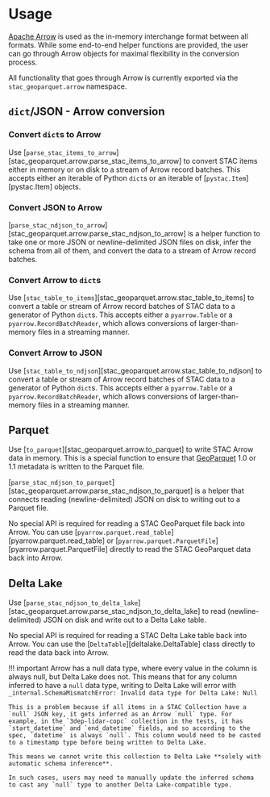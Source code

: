 # Usage

[Apache Arrow](https://arrow.apache.org/) is used as the in-memory interchange format between all formats. While some end-to-end helper functions are provided, the user can go through Arrow objects for maximal flexibility in the conversion process.

All functionality that goes through Arrow is currently exported via the `stac_geoparquet.arrow` namespace.

## `dict`/JSON - Arrow conversion

### Convert `dict`s to Arrow

Use [`parse_stac_items_to_arrow`][stac_geoparquet.arrow.parse_stac_items_to_arrow] to convert STAC items either in memory or on disk to a stream of Arrow record batches. This accepts either an iterable of Python `dict`s or an iterable of [`pystac.Item`][pystac.Item] objects.

### Convert JSON to Arrow

[`parse_stac_ndjson_to_arrow`][stac_geoparquet.arrow.parse_stac_ndjson_to_arrow] is a helper function to take one or more JSON or newline-delimited JSON files on disk, infer the schema from all of them, and convert the data to a stream of Arrow record batches.

### Convert Arrow to `dict`s

Use [`stac_table_to_items`][stac_geoparquet.arrow.stac_table_to_items] to convert a table or stream of Arrow record batches of STAC data to a generator of Python `dict`s. This accepts either a `pyarrow.Table` or a `pyarrow.RecordBatchReader`, which allows conversions of larger-than-memory files in a streaming manner.

### Convert Arrow to JSON

Use [`stac_table_to_ndjson`][stac_geoparquet.arrow.stac_table_to_ndjson] to convert a table or stream of Arrow record batches of STAC data to a generator of Python `dict`s. This accepts either a `pyarrow.Table` or a `pyarrow.RecordBatchReader`, which allows conversions of larger-than-memory files in a streaming manner.

## Parquet

Use [`to_parquet`][stac_geoparquet.arrow.to_parquet] to write STAC Arrow data in memory. This is a special function to ensure that [GeoParquet](https://geoparquet.org/) 1.0 or 1.1 metadata is written to the Parquet file.

[`parse_stac_ndjson_to_parquet`][stac_geoparquet.arrow.parse_stac_ndjson_to_parquet] is a helper that connects reading (newline-delimited) JSON on disk to writing out to a Parquet file.

No special API is required for reading a STAC GeoParquet file back into Arrow. You can use [`pyarrow.parquet.read_table`][pyarrow.parquet.read_table] or [`pyarrow.parquet.ParquetFile`][pyarrow.parquet.ParquetFile] directly to read the STAC GeoParquet data back into Arrow.

## Delta Lake


Use [`parse_stac_ndjson_to_delta_lake`][stac_geoparquet.arrow.parse_stac_ndjson_to_delta_lake] to read (newline-delimited) JSON on disk and write out to a Delta Lake table.

No special API is required for reading a STAC Delta Lake table back into Arrow. You can use the [`DeltaTable`][deltalake.DeltaTable] class directly to read the data back into Arrow.

!!! important
    Arrow has a null data type, where every value in the column is always null, but Delta Lake does not. This means that for any column inferred to have a `null` data type, writing to Delta Lake will error with
    ```
    _internal.SchemaMismatchError: Invalid data type for Delta Lake: Null
    ```

    This is a problem because if all items in a STAC Collection have a `null` JSON key, it gets inferred as an Arrow `null` type. For example, in the `3dep-lidar-copc` collection in the tests, it has `start_datetime` and `end_datetime` fields, and so according to the spec, `datetime` is always `null`. This column would need to be casted to a timestamp type before being written to Delta Lake.

    This means we cannot write this collection to Delta Lake **solely with automatic schema inference**.

    In such cases, users may need to manually update the inferred schema to cast any `null` type to another Delta Lake-compatible type.
